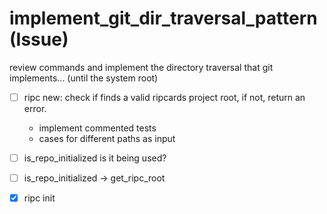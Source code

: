 # implement_git_dir_traversal_pattern (Issue)

review commands and implement the directory traversal that git implements... (until the system root)

- [ ] ripc new: check if finds a valid ripcards project root, if not, return an error.
  - implement commented tests
  - cases for different paths as input

- [ ] is_repo_initialized is it being used?
- [ ] is_repo_initialized -> get_ripc_root

- [x] ripc init
